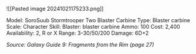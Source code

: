 ![[Pasted image 20241021175233.png]]

Model: SoroSuub Stormtrooper Two Blaster Carbine
Type: Blaster carbine
Scale: Character
Skill: Blaster: blaster carbine
Ammo: 100
Cost: 2,400
Availability: 2, R or X
Range: 3-30/50/200
Damage: 6D+2

*Source: Galaxy Guide 9: Fragments from the Rim (page 27)*

